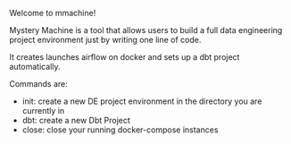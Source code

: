 Welcome to mmachine! 

Mystery Machine is a tool that allows users to build a full data engineering project environment
just by writing one line of code.

It creates launches airflow on docker and sets up a dbt project automatically.

Commands are:

 - init:
  create a new DE project environment in the directory you are currently in
 - dbt:
  create a new Dbt Project
 - close:
  close your running docker-compose instances
